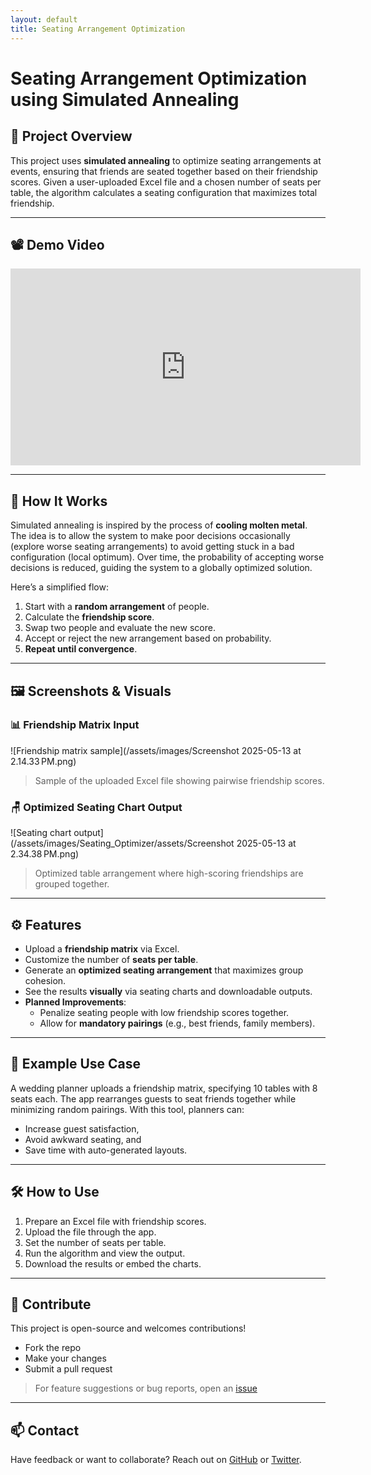 ```yaml
---
layout: default
title: Seating Arrangement Optimization
---
```


# Seating Arrangement Optimization using Simulated Annealing

## 🎯 Project Overview

This project uses **simulated annealing** to optimize seating arrangements at events, ensuring that friends are seated together based on their friendship scores. Given a user-uploaded Excel file and a chosen number of seats per table, the algorithm calculates a seating configuration that maximizes total friendship.

---

## 📽️ Demo Video

  <iframe width="560" height="315" src="https://www.youtube.com/embed/omG6Dd9p_M" frameborder="0" allowfullscreen></iframe>

---

## 🧠 How It Works

Simulated annealing is inspired by the process of **cooling molten metal**. The idea is to allow the system to make poor decisions occasionally (explore worse seating arrangements) to avoid getting stuck in a bad configuration (local optimum). Over time, the probability of accepting worse decisions is reduced, guiding the system to a globally optimized solution.

Here’s a simplified flow:
1. Start with a **random arrangement** of people.
2. Calculate the **friendship score**.
3. Swap two people and evaluate the new score.
4. Accept or reject the new arrangement based on probability.
5. **Repeat until convergence**.

---

## 🖼️ Screenshots & Visuals

### 📊 Friendship Matrix Input

![Friendship matrix sample](/assets/images/Screenshot 2025-05-13 at 2.14.33 PM.png)
> Sample of the uploaded Excel file showing pairwise friendship scores.

### 🪑 Optimized Seating Chart Output

![Seating chart output](/assets/images/Seating_Optimizer/assets/Screenshot 2025-05-13 at 2.34.38 PM.png)
> Optimized table arrangement where high-scoring friendships are grouped together.

---

## ⚙️ Features

- Upload a **friendship matrix** via Excel.
- Customize the number of **seats per table**.
- Generate an **optimized seating arrangement** that maximizes group cohesion.
- See the results **visually** via seating charts and downloadable outputs.
- **Planned Improvements**:
  - Penalize seating people with low friendship scores together.
  - Allow for **mandatory pairings** (e.g., best friends, family members).

---

## 🧪 Example Use Case

A wedding planner uploads a friendship matrix, specifying 10 tables with 8 seats each. The app rearranges guests to seat friends together while minimizing random pairings. With this tool, planners can:
- Increase guest satisfaction,
- Avoid awkward seating, and
- Save time with auto-generated layouts.

---

## 🛠️ How to Use

1. Prepare an Excel file with friendship scores.
2. Upload the file through the app.
3. Set the number of seats per table.
4. Run the algorithm and view the output.
5. Download the results or embed the charts.

---

## 🤝 Contribute

This project is open-source and welcomes contributions!

- Fork the repo
- Make your changes
- Submit a pull request

> For feature suggestions or bug reports, open an [issue](https://github.com/yourusername/seating-app/issues)

---

## 📫 Contact

Have feedback or want to collaborate? Reach out on [GitHub](https://github.com/yourusername) or [Twitter](https://twitter.com/yourhandle).

